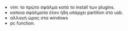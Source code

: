 * vim: το πρώτο σφάλμα κατά το install των plugins.
* καποια σφάλματα όταν ήδη υπάρχει partition στο usb.
* αλλαγή ώρας στα windows
* pc function.
